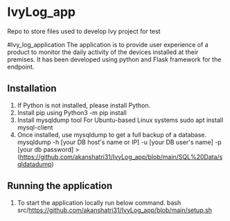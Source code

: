 # IvyLog_app
Repo to store files used to develop Ivy project for test

#Ivy_log_application
The application is to provide user experience of a product to monitor the daily activity of the devices installed at their premises. It has been developed using python and Flask framework for the endpoint.

## Installation
1.	If Python is not installed, please install Python.
2.	Install pip using 
    Python3 -m pip install
3.	Install mysqldump tool
    For Ubuntu-based Linux systems
    sudo apt install mysql-client
4.  Once installed, use mysqldump to get a full backup of a database.
    mysqldump -h [your DB host's name or IP] -u [your DB user's name] -p [your db password] >       (https://github.com/akanshatri31/IvyLog_app/blob/main/SQL%20Data/sqldatadump)

## Running the application
1.	To start the application locally run below command.
             bash src/https://github.com/akanshatri31/IvyLog_app/blob/main/setup.sh



